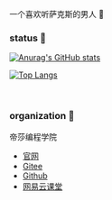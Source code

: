 一个喜欢听萨克斯的男人 🎷


### status 🐳

[![Anurag's GitHub stats](https://github-readme-stats.vercel.app/api?username=markthree&show_icons=true&theme=prussian&include_all_commits=true&hide_title)](https://github.com/markthree?tab=repositories)

[![Top Langs](https://github-readme-stats.vercel.app/api/top-langs/?username=markthree&layout=compact&theme=prussian)](https://github.com/markthree/github-readme-stats)

<br />

### organization 🦖

帝莎编程学院 

- [官网](http://dishaxy.dishait.cn/)
- [Gitee](https://gitee.com/dishait)
- [Github](https://github.com/dishait)
- [网易云课堂](https://study.163.com/provider/480000001892585/index.htm?share=2&shareId=480000001892585)
